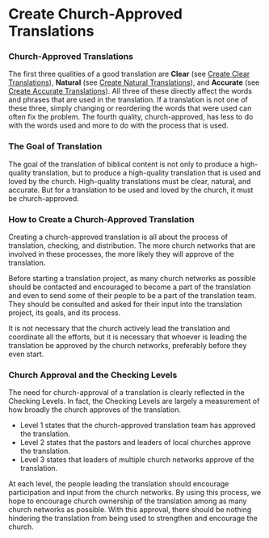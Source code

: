 # Create Church-Approved Translations #

### Church-Approved Translations

The first three qualities of a good translation are **Clear** (see [Create Clear Translations](../guidelines-clear/01.md)), **Natural** (see [Create Natural Translations](../guidelines-natural/01.md)), and **Accurate** (see [Create Accurate Translations](../guidelines-accurate/01.md)). All three of these directly affect the words and phrases that are used in the translation. If a translation is not one of these three, simply changing or reordering the words that were used can often fix the problem. The fourth quality, church-approved, has less to do with the words used and more to do with the process that is used.

### The Goal of Translation

The goal of the translation of biblical content is not only to produce a high-quality translation, but to produce a high-quality translation that is used and loved by the church. High-quality translations must be clear, natural, and accurate. But for a translation to be used and loved by the church, it must be church-approved.

### How to Create a Church-Approved Translation

Creating a church-approved translation is all about the process of translation, checking, and distribution. The more church networks that are involved in these processes, the more likely they will approve of the translation.

Before starting a translation project, as many church networks as possible should be contacted and encouraged to become a part of the translation and even to send some of their people to be a part of the translation team. They should be consulted and asked for their input into the translation project, its goals, and its process.

It is not necessary that the church actively lead the translation and coordinate all the efforts, but it is necessary that whoever is leading the translation be approved by the church networks, preferably before they even start.

### Church Approval and the Checking Levels

The need for church-approval of a translation is clearly reflected in the Checking Levels. In fact, the Checking Levels are largely a measurement of how broadly the church approves of the translation.

* Level 1 states that the church-approved translation team has approved the translation.
* Level 2 states that the pastors and leaders of local churches approve the translation.
* Level 3 states that leaders of multiple church networks approve of the translation.

At each level, the people leading the translation should encourage participation and input from the church networks. By using this process, we hope to encourage church ownership of the translation among as many church networks as possible. With this approval, there should be nothing hindering the translation from being used to strengthen and encourage the church.